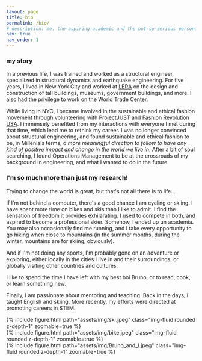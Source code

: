 ```yaml
---
layout: page
title: bio
permalink: /bio/
# description: me. the aspiring academic and the not-so-serious person.
nav: true
nav_order: 1
---
```

### my story
In a previous life, I was trained and worked as a structural engineer, specialized in structural dynamics and earthquake engineering. <!--My previous research was concerned with geometrically (and thus structurally) asymmetric buildings and how they behave under seismic loading.-->For five years, I lived in New York City and worked at [LERA](https://www.lera.com) on the design and construction of tall buildings, museums, government buildings, and more. I also had the privilege to work on the World Trade Center.

While living in NYC, I became involved in the sustainable and ethical fashion movement through volunteering with [ProjectJUST](http://www.projectjust.com) and [Fashion Revolution USA](https://www.fashionrevolution.org/north-america/usa/). I immensely benefited from my interactions with everyone I met during that time, which lead me to rethink my career. I was no longer convinced about structural engineering, and found sustainable and ethical fashion to be, in Millenials terms, *a more meaningful direction to follow to have any kind of positive impact and change in the world we live in*. After a bit of soul searching, I found Operations Management to be at the crossroads of my background in engineering, and what I wanted to do in the future.


### I'm so much more than just my research!
Trying to change the world is great, but that's not all there is to life...
<!-- 
and pushing the boundaries of science 
It is all too easy to get absorbed in your work, but it usually never results in anything good. I have been a victim of it in NYC, and again during my PhD (thanks to COVID lockdown, it was too easy to spend "just another hour" working). -->

If I'm not behind a computer, there's a good chance I am cycling or skiing. I have spent more time on bikes and skis than I like to admit. I find the sensation of freedom it provides exhilarating. I used to compete in both, and aspired to become a professional skier. Somehow, I ended up un academia.
You may also occasionally find me running, and I take every opportunity to go hiking when close to mountains (in the summer months, during the winter, mountains are for skiing, obviously).

<!-- Second to sports is cooking. To me, it is more than just a time to eat, they bring people together. I love to host, take the time to cook a good meal and everything around it: presentation, wine pairing (I like to pretend I know about wine), etc. -->
And if I'm not doing any sports, I'm probably gone on an adventure or exploring, either locally in the cities I live in and their surroundings, or globally visiting other countries and cultures. 
<!-- (*Dutch update:* biking to the beach in the North Sea, (biking to) buying Gouda in Gouda, and (biking to) seeing a real-sized replica of Noah's arch near Dordrecht!).  -->
I like to spend the time I have left with my best boi Bruno, or to read, cook, or learn something new. 

Finally, I am passionate about mentoring and teaching. Back in the days, I taught English and skiing. More recently, my efforts were directed at promoting careers in STEM.

<!-- Fun fact: although I am Canadian, I have never been to a hockey game (I also don't really follow...) -->

<div class="row mt-3">
    <div class="col-sm mt-3 mt-md-0">
        {% include figure.html path="assets/img/ski.jpeg" class="img-fluid rounded z-depth-1" zoomable=true %}
    </div>
    <div class="col-sm mt-3 mt-md-0">
        {% include figure.html path="assets/img/bike.jpeg" class="img-fluid rounded z-depth-1" zoomable=true %}
    </div>
    <div class="col-sm mt-3 mt-md-0">
        {% include figure.html path="assets/img/Bruno_and_I.jpeg" class="img-fluid rounded z-depth-1" zoomable=true %}
    </div>
</div>
